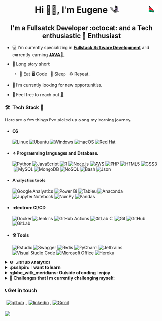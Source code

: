 # <div style="text-align: center">Hi 👋🏻, I'm **Eugene** <img src="giphy.gif" height="25" width="30"><img src="kenya.gif" height="30" width="30" align ="right"> </div>

## <center> I'm a **Fullsatck Developer :octocat: and a Tech enthusiastic :penguin: Enthusiast** </center>

- 💻 I’m currently specializing in <u> **Fullstack Software Development**</u> and currently learning <u>**JAVA**📱.</u>

- 📖 Long story short:

  - :poultry_leg: Eat&nbsp; :desktop_computer: Code &nbsp; :sleeping_bed: Sleep &nbsp; ♻️ Repeat.

- 🔭 I’m currently looking for new opportunities.
- 💬 Feel free to reach out <a href="mailto:onchwatieugene@gmail.com?subject=From Your Github Buddy">:email:</a>

### 🛠 &nbsp;Tech Stack :brain:

Here are a few things I've picked up along my learning journey.

- #### OS

  ![Linux](https://img.shields.io/badge/Linux-FCC624?style=flat&logo=linux&logoColor=black)&nbsp;![Ubuntu](https://img.shields.io/badge/Ubuntu-E95420?style=flat&logo=ubuntu&logoColor=white)&nbsp;![Windows](https://img.shields.io/badge/Windows-0078D6?style=flast&logo=windows&logoColor=white)&nbsp;![macOS](https://img.shields.io/badge/Mac%20OS-000000?style=flat&logo=macos&logoColor=F0F0F0)&nbsp;![Red Hat](https://img.shields.io/badge/-CentOS-61DAFB?logo=centos&logoColor=red)

- #### ✧ Programming languages and Database.

  ![Python](https://img.shields.io/badge/Python-3670A0?style=flat&logo=python&logoColor=ffdd54)&nbsp;![JavaScript](https://img.shields.io/badge/JavaScript-%23323330.svg?style=flat&logo=javascript&logoColor=%23F7DF1E)&nbsp;![R](https://img.shields.io/badge/R-%23276DC3.svg?style=flat&logo=r&logoColor=white)&nbsp;![Node.js](https://img.shields.io/badge/Express.Js-%23404d59.svg?style=flat&logo=express&logoColor=%2361DAFB)&nbsp;![AWS](https://img.shields.io/badge/AWS-%23FF9900.svg?style=flat&logo=amazon-aws&logoColor=white)&nbsp;![PHP](https://img.shields.io/badge/PHP-05122A.svg?style=flat&logo=php&logoColor=blue)&nbsp;![HTML5](https://img.shields.io/badge/html5-%23E34F26.svg?style=flat&logo=html5&logoColor=white)&nbsp;![CSS3](https://img.shields.io/badge/CSS_3-%231572B6.svg?flat&logo=css3&logoColor=white)&nbsp;![MySQL](https://img.shields.io/badge/mysql-%2300f.svg?style=flat&logo=mysql&logoColor=white)&nbsp;![MongoDB](https://img.shields.io/badge/Postgres-%23316192.svg?style=flat&logo=postgresql&logoColor=white)&nbsp;![NoSQL](https://img.shields.io/badge/Microsoft%20SQL%20Sever-CC2927?style=flat&logo=microsoft%20sql%20server&logoColor=white)&nbsp;![Bash](https://img.shields.io/badge/-Bash-05122A?style=flat&logo=gnu-bash&logoColor=success)&nbsp;![Json](https://img.shields.io/badge/-Json-05122A?style=flat&logo=Json)&nbsp;

- #### Analystics tools

  ![Google Analystics](https://img.shields.io/badge/Google%20Analytics-05122A?style=flat&logo=google%20analytics&logoColor=yellow)&nbsp;![Power Bi](https://img.shields.io/badge/Power_BI-F2C811?flat&logo=powerbi&logoColor=black)&nbsp;![Tableu](https://img.shields.io/badge/Tableau-05122A?style=flat&logo=Tableau&logoColor=blue)&nbsp;![Anaconda](https://img.shields.io/badge/Anaconda-%2344A833.svg?style=flat&logo=anaconda&logoColor=white)&nbsp;![Jupyter Notebook](https://img.shields.io/badge/jupyter-%23FA0F00.svg?style=flat&logo=jupyter&logoColor=white)&nbsp;![NumPy](https://img.shields.io/badge/numpy-%23013243.svg?style=flat&logo=numpy&logoColor=white)&nbsp;![Pandas](https://img.shields.io/badge/pandas-%23150458.svg?style=flat&logo=pandas&logoColor=white)

- #### :electron: CI/CD

  ![Docker](https://img.shields.io/badge/docker-%230db7ed.svg?style=flat&logo=docker&logoColor=white)&nbsp;![Jenkins](https://img.shields.io/badge/-Jenkins-61DAFB?logo=jenkins&logoColor=red)&nbsp;![GitHub Actions](https://img.shields.io/badge/github%20actions-%232671E5.svg?style=flat&logo=githubactions&logoColor=white)&nbsp;![GitLab CI](https://img.shields.io/badge/Gitlab%20Ci-%23181717.svg?style=flat&logo=gitlab&logoColor=white)&nbsp;![Git](https://img.shields.io/badge/GIT-%23F05033.svg?style=flat&logo=git&logoColor=white)&nbsp;![GitHub](https://img.shields.io/badge/-GitHub-05122A?style=flat&logo=github)&nbsp;![GitLab](https://img.shields.io/badge/-GitHub-05122A?style=flat&logo=gitlab)&nbsp;

- #### 🛠 Tools
  ![Rstudio](https://img.shields.io/badge/RStudio-05122A?style=flat&logo=RStudio&)&nbsp;![Swagger](https://img.shields.io/badge/-Swagger-%23Clojure?&logo=swagger&logoColor=white)&nbsp;![Redis](https://img.shields.io/badge/Redis-%23DD0031.svg?style=flat&logo=redis&logoColor=white)&nbsp;![PyCharm](https://img.shields.io/badge/Pycharm-143?style=flat&logo=pycharm&logoColor=black&color=black&labelColor=green)&nbsp;![Jetbrains](https://img.shields.io/badge/-Jetbrains-05122A?style=plastic&logo=Intellij-idea&logoColor=orange)&nbsp;![Visual Studio Code](https://img.shields.io/badge/Visual%20Studio%20Code-0078d7.svg?style=flat&logo=visual-studio-code&logoColor=white)&nbsp;![Microsoft Office](https://img.shields.io/badge/Microsoft_Office-D83B01?flat&logo=microsoft-office&logoColor=white)&nbsp;![Heroku](https://img.shields.io/badge/heroku-%23430098.svg?style=flat&logo=heroku&logoColor=white)

<details>    
<summary><b> ⚙️ &nbsp;GitHub Analytics</b></summary>    
<br>

<!--START_SECTION:waka-->

```text No activity tracked

```

<!--END_SECTION:waka-->

</details>

<details>    
<summary><b> :pushpin: &nbsp;I want to learn </b></summary>

- [x] Neural Networks
- [x] Assembly
- [x] Spring Boot

</details>    
<details>    
<summary><b>:globe_with_meridians: Outside of coding I enjoy</b></summary>

- ![Spotify](https://img.shields.io/badge/Spotify-1ED760?style=flat&logo=spotify&logoColor=white) Listening to music
- ![Netflix](https://img.shields.io/badge/Netflix-E50914?style=flat&logo=netflix&logoColor=white)Tech Documentaries,Geeky Sitcoms :vulcan_salute:
- Hiking
- Adventure
</details>

<details>    
<summary> <b>🌱 Challenges that I’m currently challenging myself:</b></summary>    
<br>    
<!-- gif Image -->    
<img src="life_balance.gif" alt="side Image" width="250" height="250" />    
</details>

### 📞 Get in touch

<p>    
<a href="https://github.com/okonueugene"><img alt="github" width="7%" style="padding:5px" src="https://img.icons8.com/clouds/100/000000/github.png"/>    
</a>    
<a href="https://www.linkedin.com/in/eugene-okonu-250773222"><img alt="linkedin" width="7%" style="padding:5px" src="https://img.icons8.com/clouds/100/000000/linkedin.png"/>    
</a>       
<a href="mailto:onchwatieugene@gmail.com?subject=From Your Github Buddy"><img alt="Gmail" width="7%" style="padding:5px" src="https://img.icons8.com/clouds/100/000000/gmail.png"/>    
</a>

</p>

![](https://komarev.com/ghpvc/?username=okonueugene&color=green)
